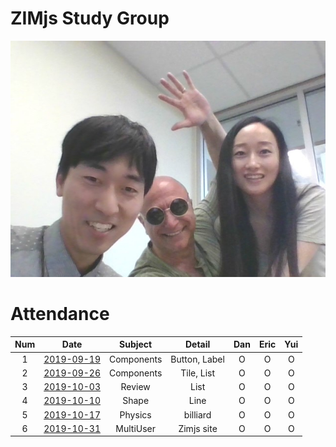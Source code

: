 # ZIMjs Study Group
![together](images/Together.jpg)

# Attendance
| Num | Date                               | Subject    | Detail        | Dan | Eric | Yui |
| :-: | :-:                                | :-:        | :-:           | :-: |:-:   | :-: |
| 1   | [2019-09-19](Note/(2019.09.19).md) | Components | Button, Label | O   | O    | O   |
| 2   | [2019-09-26](Note/(2019.09.26).md) | Components | Tile, List    | O   | O    | O   |
| 3   | [2019-10-03](Note/(2019.10.03).md) | Review     | List          | O   | O    | O   |
| 4   | [2019-10-10](Note/(2019.10.10).md) | Shape      | Line          | O   | O    | O   |
| 5   | [2019-10-17](Note/(2019.10.17).md) | Physics    | billiard      | O   | O    | O   |
| 6   | [2019-10-31](Note/(2019.10.31).md) | MultiUser  | Zimjs site    | O   | O    | O   |
